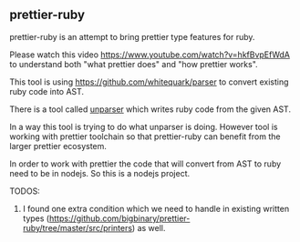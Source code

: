 
## prettier-ruby

prettier-ruby is an attempt to bring prettier type features for ruby.

Please watch this video https://www.youtube.com/watch?v=hkfBvpEfWdA to 
understand both "what prettier does" and "how prettier works".

This tool is using https://github.com/whitequark/parser to convert existing
ruby code into AST.

There is a tool called [unparser](https://github.com/mbj/unparser)
which writes ruby code from the given AST.

In a way this tool is trying to do what unparser is doing. However tool
is working with prettier toolchain so that prettier-ruby can benefit
from the larger prettier ecosystem.

In order to work with prettier the code that will convert from AST to
ruby need to be in nodejs. So this is a nodejs project.

TODOS:
1. I found one extra condition which we need to handle in existing written types (https://github.com/bigbinary/prettier-ruby/tree/master/src/printers) as well.